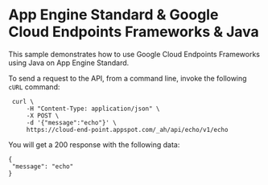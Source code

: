# App Engine Standard & Google Cloud Endpoints Frameworks & Java

This sample demonstrates how to use Google Cloud Endpoints Frameworks using
Java on App Engine Standard.

To send a request to the API, from a command line, invoke the following `cURL`
command:

     curl \
         -H "Content-Type: application/json" \
         -X POST \
         -d '{"message":"echo"}' \
         https://cloud-end-point.appspot.com/_ah/api/echo/v1/echo

You will get a 200 response with the following data:

    {
     "message": "echo"
    }
